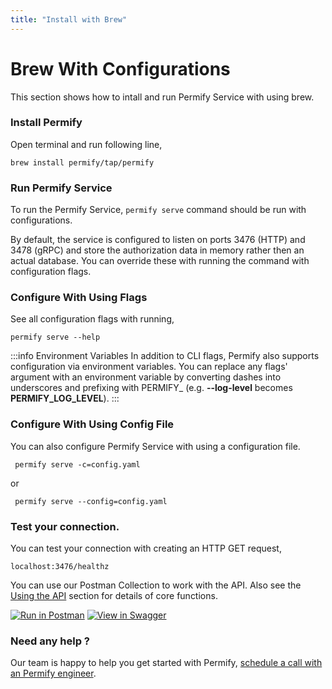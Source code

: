 ```yaml
---
title: "Install with Brew"
---
```


# Brew With Configurations

This section shows how to intall and run Permify Service with using brew. 

### Install Permify

Open terminal and run following line,

```shell
brew install permify/tap/permify
```

### Run Permify Service 

To run the Permify Service, `permify serve` command should be run with configurations.

By default, the service is configured to listen on ports 3476 (HTTP) and 3478 (gRPC) and store the authorization data in memory rather then an actual database. You can override these with running the command with configuration flags. 

### Configure With Using Flags

See all configuration flags with running,

```shell
permify serve --help
```

:::info Environment Variables
In addition to CLI flags, Permify also supports configuration via environment variables. You can replace any flags' argument with an environment variable by converting dashes into underscores and prefixing with PERMIFY_ (e.g. **--log-level** becomes **PERMIFY_LOG_LEVEL**). 
:::

### Configure With Using Config File

You can also configure Permify Service with using a configuration file.

```shell
 permify serve -c=config.yaml
```

or 

```shell
 permify serve --config=config.yaml
```

### Test your connection.

You can test your connection with creating an HTTP GET request,

```shell
localhost:3476/healthz
```

You can use our Postman Collection to work with the API. Also see the [Using the API] section for details of core functions.

[Using the API]: ../../api-overview/

[![Run in Postman](https://run.pstmn.io/button.svg)](https://www.postman.com/permify-dev/workspace/permify/collection)
[![View in Swagger](http://jessemillar.github.io/view-in-swagger-button/button.svg)](https://permify.github.io/permify-swagger/)

### Need any help ?

Our team is happy to help you get started with Permify, [schedule a call with an Permify engineer](https://meetings-eu1.hubspot.com/ege-aytin/call-with-an-expert).
